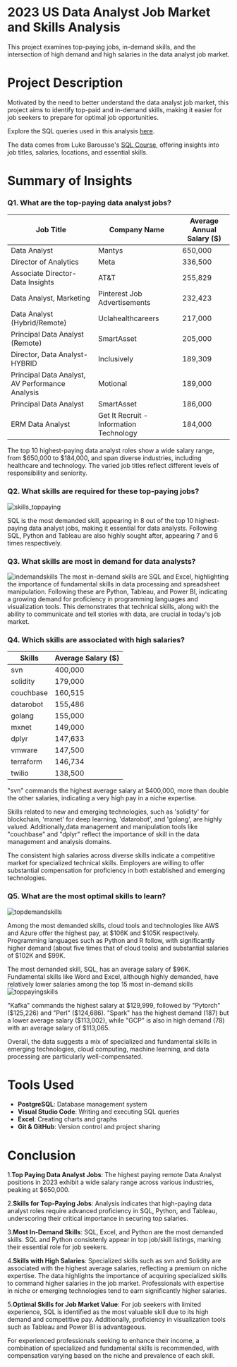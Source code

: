 # 2023 US Data Analyst Job Market and Skills Analysis 
This project examines top-paying jobs, in-demand skills, and the intersection of high demand and high salaries in the data analyst job market.
# Project Description
Motivated by the need to better understand the data analyst job market, this project aims to identify top-paid and in-demand skills, making it easier for job seekers to prepare for optimal job opportunities.

Explore the SQL queries used in this analysis [here](project_queries).

The data comes from Luke Barousse's  [SQL Course](http://lukebarousse.com/sql), offering insights into job titles, salaries, locations, and essential skills.

# Summary of Insights
### Q1. What are the top-paying data analyst jobs?
| Job Title                                      | Company Name                                 | Average Annual Salary ($) |
|------------------------------------------------|----------------------------------------------|---------------------------|
| Data Analyst                                   | Mantys                                       | 650,000                   |
| Director of Analytics                          | Meta                                         | 336,500                   |
| Associate Director- Data Insights              | AT&T                                         | 255,829                   |
| Data Analyst, Marketing                        | Pinterest Job Advertisements                 | 232,423                   |
| Data Analyst (Hybrid/Remote)                   | Uclahealthcareers                            | 217,000                   |
| Principal Data Analyst (Remote)                | SmartAsset                                   | 205,000                   |
| Director, Data Analyst- HYBRID                 | Inclusively                                  | 189,309                   |
| Principal Data Analyst, AV Performance Analysis| Motional                                     | 189,000                   |
| Principal Data Analyst                         | SmartAsset                                   | 186,000                   |
| ERM Data Analyst                               | Get It Recruit - Information Technology      | 184,000                   |

The top 10 highest-paying data analyst roles show a wide salary range, from $650,000 to $184,000, and span diverse industries, including healthcare and technology. The varied job titles reflect different levels of responsibility and seniority.
### Q2. What skills are required for these top-paying jobs?
![skills_toppaying](visuals/skills_toppaying.png)

SQL is the most demanded skill, appearing in 8 out of the top 10 highest-paying data analyst jobs, making it essential for data analysts. Following SQL, Python and Tableau are also highly sought after, appearing 7 and 6 times respectively.
### Q3. What skills are most in demand for data analysts?
![indemandskills](visuals/skillsdemand.png)
The most in-demand skills are SQL and Excel, highlighting the importance of fundamental skills in data processing and spreadsheet manipulation. Following these are Python, Tableau, and Power BI, indicating a growing demand for proficiency in programming languages and visualization tools. This demonstrates that technical skills, along with the ability to communicate and tell stories with data, are crucial in today's job market.
### Q4. Which skills are associated with high salaries?
| Skills    | Average Salary ($) |
|-----------|--------------------|
| svn       | 400,000            |
| solidity  | 179,000            |
| couchbase | 160,515            |
| datarobot | 155,486            |
| golang    | 155,000            |
| mxnet     | 149,000            |
| dplyr     | 147,633            |
| vmware    | 147,500            |
| terraform | 146,734            |
| twilio    | 138,500            |

"svn" commands the highest average salary at $400,000, more than double the other salaries, indicating a very high pay in a niche expertise.

Skills related to new and emerging technologies, such as 'solidity' for blockchain, 'mxnet' for deep learning, 'datarobot', and 'golang', are highly valued. Additionally,data management and manipulation tools like "couchbase" and "dplyr" reflect the importance of skill in the data management and analysis domains.

The consistent high salaries across diverse skills indicate a competitive market for specialized technical skills. Employers are willing to offer substantial compensation for proficiency in both established and emerging technologies.

### Q5. What are the most optimal skills to learn?
![topdemandskills](visuals/top15demandedskills.png)

Among the most demanded skills, cloud tools and technologies like AWS and Azure offer the highest pay, at $106K and $105K respectively. Programming languages such as Python and R follow, with significantly higher demand (about five times that of cloud tools) and substantial salaries of $102K and $99K. 

The most demanded skill, SQL, has an average salary of $96K. Fundamental skills like Word and Excel, although highly demanded, have relatively lower salaries among the top 15 most in-demand skills
![toppayingskills](visuals/top15payingskills.png)

"Kafka" commands the highest salary at $129,999, followed by "Pytorch" ($125,226) and "Perl" ($124,686). "Spark" has the highest demand (187) but a lower average salary ($113,002), while "GCP" is also in high demand (78) with an average salary of $113,065.

Overall, the data suggests a mix of specialized and fundamental skills in emerging technologies, cloud computing, machine learning, and data processing are particularly well-compensated.

# Tools Used
- **PostgreSQL**: Database management system
- **Visual Studio Code**: Writing and executing SQL queries
- **Excel**: Creating charts and graphs
- **Git & GitHub**: Version control and project sharing

# Conclusion
1.**Top Paying Data Analyst Jobs**: The highest paying remote Data Analyst positions in 2023 exhibit a wide salary range across various industries, peaking at $650,000.

2.**Skills for Top-Paying Jobs**: Analysis indicates that high-paying data analyst roles require advanced proficiency in SQL, Python, and Tableau, underscoring their critical importance in securing top salaries.

3.**Most In-Demand Skills**: SQL, Excel, and Python are the most demanded skills. SQL and Python consistenly appear in top job/skill listings, marking their essential role for job seekers.

4.**Skills with High Salaries**: Specialized skills such as svn and Solidity are associated with the highest average salaries, reflecting a premium on niche expertise. The data highlights the importance of acquiring specialized skills to command higher salaries in the job market. Professionals with expertise in niche or emerging technologies tend to earn significantly higher salaries.

5.**Optimal Skills for Job Market Value**: For job seekers with limited experience, SQL is identified as the most valuable skill due to its high demand and competitive pay. Additionally, proficiency in visualization tools such as Tableau and Power BI is advantageous. 

For experienced professionals seeking to enhance their income, a combination of specialized and fundamental skills is recommended, with compensation varying based on the niche and prevalence of each skill.
